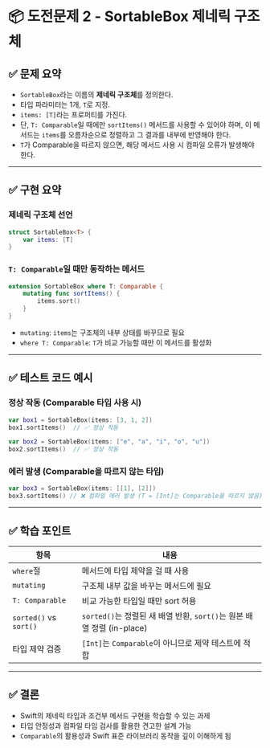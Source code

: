 
# 📦 도전문제 2 - SortableBox 제네릭 구조체

## ✅ 문제 요약

- `SortableBox`라는 이름의 **제네릭 구조체**를 정의한다.
- 타입 파라미터는 1개, `T`로 지정.
- `items: [T]`라는 프로퍼티를 가진다.
- 단, `T: Comparable`일 때에만 `sortItems()` 메서드를 사용할 수 있어야 하며,
  이 메서드는 `items`를 오름차순으로 정렬하고 그 결과를 내부에 반영해야 한다.
- `T`가 Comparable을 따르지 않으면, 해당 메서드 사용 시 컴파일 오류가 발생해야 한다.

---

## ✅ 구현 요약

### 제네릭 구조체 선언

```swift
struct SortableBox<T> {
    var items: [T]
}
```

### `T: Comparable`일 때만 동작하는 메서드

```swift
extension SortableBox where T: Comparable {
    mutating func sortItems() {
        items.sort()
    }
}
```

- `mutating`: `items`는 구조체의 내부 상태를 바꾸므로 필요
- `where T: Comparable`: `T`가 비교 가능할 때만 이 메서드를 활성화

---

## ✅ 테스트 코드 예시

### 정상 작동 (Comparable 타입 사용 시)

```swift
var box1 = SortableBox(items: [3, 1, 2])
box1.sortItems()  // ✅ 정상 작동

var box2 = SortableBox(items: ["e", "a", "i", "o", "u"])
box2.sortItems()  // ✅ 정상 작동
```

### 에러 발생 (Comparable을 따르지 않는 타입)

```swift
var box3 = SortableBox(items: [[1], [2]])
box3.sortItems() // ❌ 컴파일 에러 발생 (T = [Int]는 Comparable을 따르지 않음)
```

---

## ✅ 학습 포인트

| 항목 | 내용 |
|------|------|
| `where`절 | 메서드에 타입 제약을 걸 때 사용 |
| `mutating` | 구조체 내부 값을 바꾸는 메서드에 필요 |
| `T: Comparable` | 비교 가능한 타입일 때만 sort 허용 |
| `sorted()` vs `sort()` | `sorted()`는 정렬된 새 배열 반환, `sort()`는 원본 배열 정렬 (in-place) |
| 타입 제약 검증 | `[Int]`는 `Comparable`이 아니므로 제약 테스트에 적합 |

---

## ✅ 결론

- Swift의 제네릭 타입과 조건부 메서드 구현을 학습할 수 있는 과제
- 타입 안정성과 컴파일 타임 검사를 활용한 견고한 설계 가능
- `Comparable`의 활용성과 Swift 표준 라이브러리 동작을 깊이 이해하게 됨
